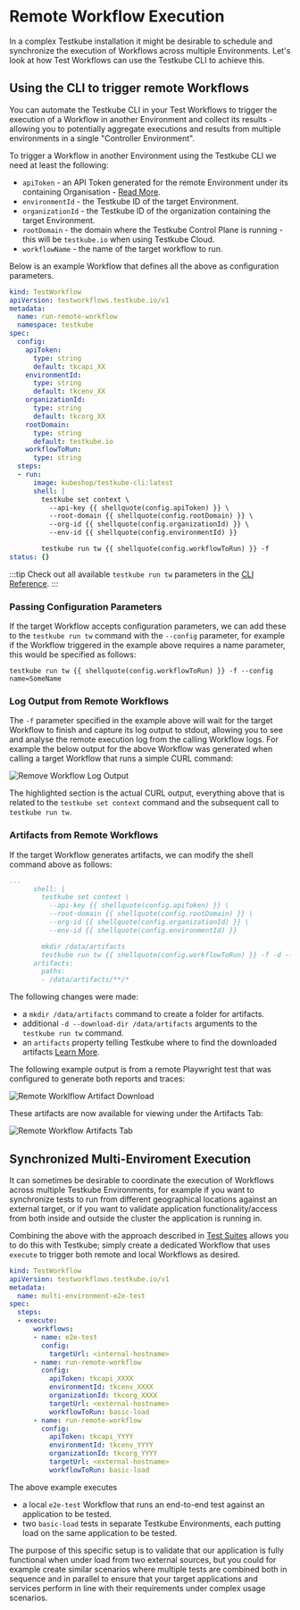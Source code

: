 # Remote Workflow Execution

In a complex Testkube installation it might be desirable to schedule and synchronize the execution 
of Workflows across multiple Environments. Let's look at how Test Workflows can use 
the Testkube CLI to achieve this.

## Using the CLI to trigger remote Workflows

You can automate the Testkube CLI in your Test Workflows to trigger the execution of a Workflow in another 
Environment and collect its results - allowing you to potentially aggregate executions and results from multiple
environments in a single "Controller Environment".

To trigger a Workflow in another Environment using the Testkube CLI we need at least the following:

- `apiToken` - an API Token generated for the remote Environment under its containing Organisation - [Read More](/testkube-pro/articles/api-token-management).
- `environmentId` - the Testkube ID of the target Environment.
- `organizationId` - the Testkube ID of the organization containing the target Environment.
- `rootDomain` - the domain where the Testkube Control Plane is running - this will be `testkube.io` when using Testkube Cloud.
- `workflowName` - the name of the target workflow to run.

Below is an example Workflow that defines all the above as configuration parameters.

```yaml
kind: TestWorkflow
apiVersion: testworkflows.testkube.io/v1
metadata:
  name: run-remote-workflow
  namespace: testkube
spec:
  config:
    apiToken:
      type: string
      default: tkcapi_XX
    environmentId:
      type: string
      default: tkcenv_XX
    organizationId:
      type: string
      default: tkcorg_XX
    rootDomain:
      type: string
      default: testkube.io
    workflowToRun:
      type: string
  steps:
  - run:
      image: kubeshop/testkube-cli:latest
      shell: |
        testkube set context \
          --api-key {{ shellquote(config.apiToken) }} \
          --root-domain {{ shellquote(config.rootDomain) }} \
          --org-id {{ shellquote(config.organizationId) }} \
          --env-id {{ shellquote(config.environmentId) }}

        testkube run tw {{ shellquote(config.workflowToRun) }} -f
status: {}
```

:::tip
Check out all available `testkube run tw` parameters in the [CLI Reference](/cli/testkube_run_testworkflow).
:::

### Passing Configuration Parameters

If the target Workflow accepts configuration parameters, we can add these to the `testkube run tw` command with the `--config`
parameter, for example if the Workflow triggered in the example above requires a name parameter, this would be specified
as follows:

```shell
testkube run tw {{ shellquote(config.workflowToRun) }} -f --config name=SomeName
```

### Log Output from Remote Workflows

The `-f` parameter specified in the example above will wait for the target Workflow to finish and capture its log output
to stdout, allowing you to see and analyse the remote execution log from the calling Workflow logs. For example the
below output for the above Workflow was generated when calling a target Workflow that runs a simple CURL command:

![Remove Workflow Log Output](images/remote-workflow-log-output.png)

The highlighted section is the actual CURL output, everything above that is related to the `testkube set context` command
and the subsequent call to `testkube run tw`.

### Artifacts from Remote Workflows

If the target Workflow generates artifacts, we can modify the shell command above as follows:

```yaml
...
      shell: |
        testkube set context \
          --api-key {{ shellquote(config.apiToken) }} \
          --root-domain {{ shellquote(config.rootDomain) }} \
          --org-id {{ shellquote(config.organizationId) }} \
          --env-id {{ shellquote(config.environmentId) }}

        mkdir /data/artifacts
        testkube run tw {{ shellquote(config.workflowToRun) }} -f -d --download-dir /data/artifacts 
      artifacts:  
        paths:
        - /data/artifacts/**/*
```

The following changes were made:
- a `mkdir /data/artifacts` command to create a folder for artifacts.
- additional `-d --download-dir /data/artifacts` arguments to the `testkube run tw` command.
- an `artifacts` property telling Testkube where to find the downloaded artifacts [Learn More](/articles/test-workflows-artifacts).

The following example output is from a remote Playwright test that was configured to generate both reports and traces:

![Remote Worklflow Artifact Download](images/remote-workflow-artifact-download.png)

These artifacts are now available for viewing under the Artifacts Tab:

![Remote Workflow Artifacts Tab](images/remote-workflow-aritfacts-tab.png)

## Synchronized Multi-Enviroment Execution

It can sometimes be desirable to coordinate the execution of Workflows across multiple Testkube Environments, for example
if you want to synchronize tests to run from different geographical locations against an external target, or if you
want to validate application functionality/access from both inside and outside the cluster the application is running in.

Combining the above with the approach described in [Test Suites](/articles/test-workflows-test-suites) allows
you to do this with Testkube; simply create a dedicated Workflow that uses `execute` to trigger both remote and local
Workflows as desired.

```yaml
kind: TestWorkflow
apiVersion: testworkflows.testkube.io/v1
metadata:
  name: multi-environment-e2e-test
spec:
  steps:
  - execute:
      workflows:
      - name: e2e-test
        config:
          targetUrl: <internal-hostname>
      - name: run-remote-workflow
        config:
          apiToken: tkcapi_XXXX
          environmentId: tkcenv_XXXX
          organizationId: tkcorg_XXXX
          targetUrl: <external-hostname>
          workflowToRun: basic-load
      - name: run-remote-workflow
        config:
          apiToken: tkcapi_YYYY
          environmentId: tkcenv_YYYY
          organizationId: tkcorg_YYYY
          targetUrl: <external-hostname>
          workflowToRun: basic-load
```

The above example executes

- a local `e2e-test` Workflow that runs an end-to-end test against an application to be tested.
- two `basic-load` tests in separate Testkube Environments, each putting load on the same application to be tested.

The purpose of this specific setup is to validate that our application is fully functional when under load from two
external sources, but you could for example create similar scenarios where multiple tests are combined both 
in sequence and in parallel to ensure that your target applications and services perform in line with their requirements
under complex usage scenarios.

 
